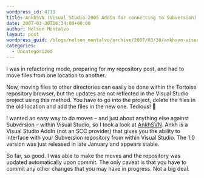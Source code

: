 ```yaml
---
wordpress_id: 4733
title: AnkhSVN (Visual Studio 2005 AddIn for connecting to Subversion)
date: 2007-03-30T16:34:00+00:00
author: Nelson Montalvo
layout: post
wordpress_guid: /blogs/nelson_montalvo/archive/2007/03/30/ankhsvn-visual-studio-2005-addin-for-connecting-to-subversion.aspx
categories:
  - Uncategorized
---
```

I was in refactoring mode, preparing for my repository post, and had to move files from one location to another.  
  
Now, moving files to other directories can easily be done within the Tortoise repository browser, but the updates are not reflected in the Visual Studio project using this method. You have to go into the project, delete the files in the old location and add the files in the new one. Tedious! 🙂  
  
I wanted an easy way to do moves &#8211; and just about anything else against Subversion &#8211; within Visual Studio, so I took a look at [AnkhSVN](http://ankhsvn.tigris.org/). Ankh is a Visual Studio AddIn (not an SCC provider) that gives you the ability to interface with your Subversion repository from within Visual Studio. The 1.0 version was just released in late January and appears stable.  
  
So far, so good. I was able to make the moves and the repository was updated automatically upon commit. The only caveat is that you have to commit any other changes that you may have in progress. Not a big deal.